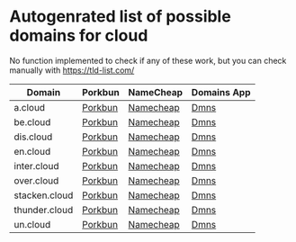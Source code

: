 # Autogenrated list of possible domains for cloud

No function implemented to check if any of these work, but you can check manually with https://tld-list.com/

| Domain | Porkbun | NameCheap | Domains App |
|---|---|---|---|
| a.cloud | [Porkbun](https://porkbun.com/checkout/search?prb=e814663da1&tlds=&idnLanguage=&search=search&q=a.cloud) | [Namecheap](https://www.namecheap.com/domains/registration/results/?domain=a.cloud) | [Dmns](https://dmns.app/domains?q=a.cloud) |
| be.cloud | [Porkbun](https://porkbun.com/checkout/search?prb=e814663da1&tlds=&idnLanguage=&search=search&q=be.cloud) | [Namecheap](https://www.namecheap.com/domains/registration/results/?domain=be.cloud) | [Dmns](https://dmns.app/domains?q=be.cloud) |
| dis.cloud | [Porkbun](https://porkbun.com/checkout/search?prb=e814663da1&tlds=&idnLanguage=&search=search&q=dis.cloud) | [Namecheap](https://www.namecheap.com/domains/registration/results/?domain=dis.cloud) | [Dmns](https://dmns.app/domains?q=dis.cloud) |
| en.cloud | [Porkbun](https://porkbun.com/checkout/search?prb=e814663da1&tlds=&idnLanguage=&search=search&q=en.cloud) | [Namecheap](https://www.namecheap.com/domains/registration/results/?domain=en.cloud) | [Dmns](https://dmns.app/domains?q=en.cloud) |
| inter.cloud | [Porkbun](https://porkbun.com/checkout/search?prb=e814663da1&tlds=&idnLanguage=&search=search&q=inter.cloud) | [Namecheap](https://www.namecheap.com/domains/registration/results/?domain=inter.cloud) | [Dmns](https://dmns.app/domains?q=inter.cloud) |
| over.cloud | [Porkbun](https://porkbun.com/checkout/search?prb=e814663da1&tlds=&idnLanguage=&search=search&q=over.cloud) | [Namecheap](https://www.namecheap.com/domains/registration/results/?domain=over.cloud) | [Dmns](https://dmns.app/domains?q=over.cloud) |
| stacken.cloud | [Porkbun](https://porkbun.com/checkout/search?prb=e814663da1&tlds=&idnLanguage=&search=search&q=stacken.cloud) | [Namecheap](https://www.namecheap.com/domains/registration/results/?domain=stacken.cloud) | [Dmns](https://dmns.app/domains?q=stacken.cloud) |
| thunder.cloud | [Porkbun](https://porkbun.com/checkout/search?prb=e814663da1&tlds=&idnLanguage=&search=search&q=thunder.cloud) | [Namecheap](https://www.namecheap.com/domains/registration/results/?domain=thunder.cloud) | [Dmns](https://dmns.app/domains?q=thunder.cloud) |
| un.cloud | [Porkbun](https://porkbun.com/checkout/search?prb=e814663da1&tlds=&idnLanguage=&search=search&q=un.cloud) | [Namecheap](https://www.namecheap.com/domains/registration/results/?domain=un.cloud) | [Dmns](https://dmns.app/domains?q=un.cloud) |
